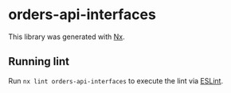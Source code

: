 # orders-api-interfaces

This library was generated with [Nx](https://nx.dev).

## Running lint

Run `nx lint orders-api-interfaces` to execute the lint via [ESLint](https://eslint.org/).
